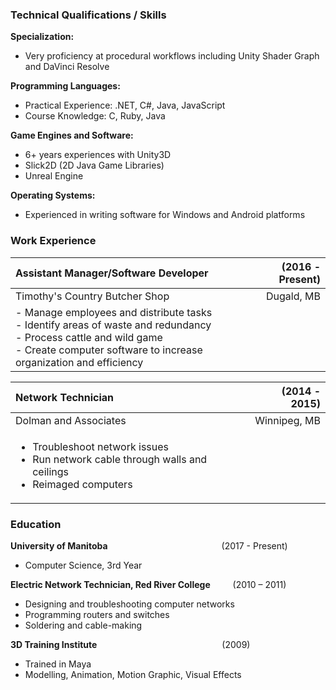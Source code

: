 ### Technical Qualifications / Skills

**Specialization:**
- Very proficiency at procedural workflows including Unity Shader Graph and DaVinci Resolve

**Programming Languages:**
- Practical Experience: .NET, C#, Java, JavaScript
- Course Knowledge: C, Ruby, Java

**Game Engines and Software:**
- 6+ years experiences with Unity3D
- Slick2D (2D Java Game Libraries)
- Unreal Engine

**Operating Systems:**
- Experienced in writing software for Windows and Android platforms

### Work Experience

| **Assistant Manager/Software Developer**  | (2016 - Present) |
|:------------------------------------------|-----------------:|
| Timothy's Country Butcher Shop            | Dugald, MB       |
|- Manage employees and distribute tasks<br/>- Identify areas of waste and redundancy<br/>- Process cattle and wild game<br/>- Create computer software to increase organization and efficiency|                  |

| **Network Technician**  | (2014 - 2015) |
|:------------------------------------------|-----------------:|
| Dolman and Associates                     | Winnipeg, MB     |
|<ul><li>Troubleshoot network issues</li><li>Run network cable through walls and ceilings</li><li>Reimaged computers</li></ul>|                  |

### Education

**University of Manitoba**&emsp;&emsp;&emsp;&emsp;&emsp;&emsp;&emsp;&emsp;&emsp;&emsp;&emsp;&emsp;&emsp;(2017 - Present) <br />
- Computer Science, 3rd Year

**Electric Network Technician, Red River College** &emsp;&emsp; (2010 – 2011) <br />
- Designing and troubleshooting computer networks
- Programming routers and switches
- Soldering and cable-making

**3D Training Institute**&emsp;&emsp;&emsp;&emsp;&emsp;&emsp;&emsp;&emsp;&emsp;&emsp;&emsp;&emsp;&emsp;&emsp; (2009) <br />
- Trained in Maya
- Modelling, Animation, Motion Graphic, Visual Effects

